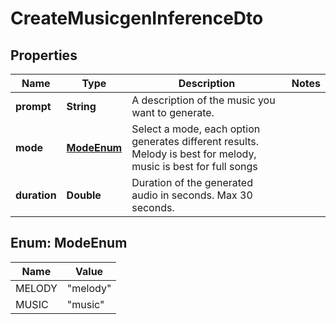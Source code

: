 

# CreateMusicgenInferenceDto


## Properties

| Name | Type | Description | Notes |
|------------ | ------------- | ------------- | -------------|
|**prompt** | **String** | A description of the music you want to generate. |  |
|**mode** | [**ModeEnum**](#ModeEnum) | Select a mode, each option generates different results. Melody is best for melody, music is best for full songs |  |
|**duration** | **Double** | Duration of the generated audio in seconds. Max 30 seconds. |  |



## Enum: ModeEnum

| Name | Value |
|---- | -----|
| MELODY | &quot;melody&quot; |
| MUSIC | &quot;music&quot; |



